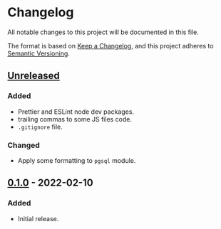 # Changelog

All notable changes to this project will be documented in this file.

The format is based on [Keep a Changelog](https://keepachangelog.com/en/1.0.0/),
and this project adheres to [Semantic Versioning](https://semver.org/spec/v2.0.0.html).

## [Unreleased]
### Added
- Prettier and ESLint node dev packages.
- trailing commas to some JS files code.
- `.gitignore` file.

### Changed
- Apply some formatting to `pgsql` module.

## [0.1.0] - 2022-02-10
### Added
- Initial release.

[Unreleased]: https://github.com/my-jam-store/catalog-service-core/compare/0.1.0...HEAD
[0.1.0]: https://github.com/my-jam-store/catalog-service-core/releases/tag/0.1.0
